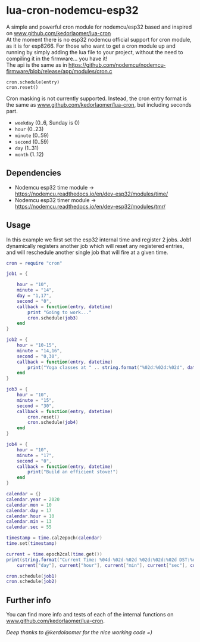 # lua-cron-nodemcu-esp32
A simple and powerful cron module for nodemcu/esp32 based and inspired on www.github.com/kedorlaomer/lua-cron <br/>
At the moment there is no esp32 nodemcu official support for cron module, as it is for esp8266. For those who want to get a cron module up and running by simply adding the lua file to your project, without the need to compiling it in the firmware... you have it! <br/>
The api is the same as in https://github.com/nodemcu/nodemcu-firmware/blob/release/app/modules/cron.c <br/>

<code>cron.schedule(entry) </code> <br/>
<code>cron.reset() </code> <br/>

Cron masking is not currently supported. Instead, the cron entry format is the same as www.github.com/kedorlaomer/lua-cron, but including seconds part. <br/>

* <code>weekday</code> (0..6, Sunday is 0)
* <code>hour</code> (0..23)
* <code>minute</code> (0..59)
* <code>second</code> (0..59)
* <code>day</code> (1..31)
* <code>month</code> (1..12)

## Dependencies
* Nodemcu esp32 time module -> https://nodemcu.readthedocs.io/en/dev-esp32/modules/time/
* Nodemcu esp32 timer module -> https://nodemcu.readthedocs.io/en/dev-esp32/modules/tmr/

## Usage
In this example we first set the esp32 internal time and register 2 jobs. Job1 dynamically registers another job which will reset any registered entries,
and will reschedule another single job that will fire at a given time.

```lua
cron = require "cron"

job1 = {

    hour = "10",
    minute = "14",
    day = "1,17",
    second = "0",
    callback = function(entry, datetime)
        print "Going to work..."
        cron.schedule(job3)
    end
}

job2 = {
    hour = "10-15",
    minute = "14,16",
    second = "0,30",
    callback = function(entry, datetime)
        print("Yoga classes at " .. string.format("%02d:%02d:%02d", datetime.hour, datetime.min, datetime.sec))
    end
}

job3 = {
    hour = "10",
    minute = "15",
    second = "30",
    callback = function(entry, datetime)
        cron.reset()
        cron.schedule(job4)
    end
}

job4 = {
    hour = "10",
    minute = "17",
    second = "0",
    callback = function(entry, datetime)
        print("Build an efficient stove!")
    end
}

calendar = {}
calendar.year = 2020
calendar.mon = 10
calendar.day = 17
calendar.hour = 10
calendar.min = 13
calendar.sec = 55

timestamp = time.cal2epoch(calendar)
time.set(timestamp)

current = time.epoch2cal(time.get())
print(string.format("Current Time: %04d-%02d-%02d %02d:%02d:%02d DST:%d", current["year"], current["mon"],
    current["day"], current["hour"], current["min"], current["sec"], current["dst"]))

cron.schedule(job1)
cron.schedule(job2)

```

## Further info
You can find more info and tests of each of the internal functions on www.github.com/kedorlaomer/lua-cron. <br/>

*Deep thanks to @kerdolaomer for the nice working code =)*

